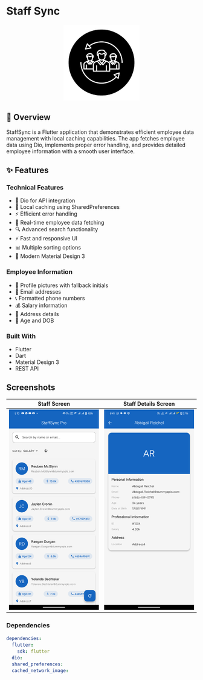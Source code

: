 # Staff Sync

<p align="center">
  <img src="lib/assets/app_logo.png" alt="StaffSync Pro Logo" width="200"/>
</p>

## 📱 Overview

StaffSync is a Flutter application that demonstrates efficient employee data management with local caching capabilities. The app fetches employee data using Dio, implements proper error handling, and provides detailed employee information with a smooth user interface.

## ✨ Features

### Technical Features
- 🚀 Dio for API integration
- 💾 Local caching using SharedPreferences
- ⚡ Efficient error handling
- 🔄 Real-time employee data fetching
- 🔍 Advanced search functionality
- ⚡ Fast and responsive UI
- 📊 Multiple sorting options
- 🎨 Modern Material Design 3

### Employee Information
- 👤 Profile pictures with fallback initials
- 📧 Email addresses
- 📞 Formatted phone numbers
- 💰 Salary information
- 📍 Address details
- 📅 Age and DOB

### Built With
- Flutter
- Dart
- Material Design 3
- REST API

## Screenshots

| Staff Screen                             | Staff Details Screen                             |
|------------------------------------------|--------------------------------------------------|
| <img src="staff_screen.png" width="250"> | <img src="staff_details_screen.png" width="250"> |


### Dependencies
```yaml
dependencies:
  flutter:
    sdk: flutter
  dio:
  shared_preferences:
  cached_network_image:


